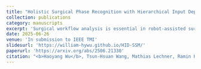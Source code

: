 ```yaml
---
title: "Holistic Surgical Phase Recognition with Hierarchical Input Dependent State Space Models"
collection: publications
category: manuscripts
excerpt: 'Surgical workflow analysis is essential in robot-assisted surgeries, yet the long duration of such procedures poses significant challenges for comprehensive video analysis. Recent approaches have predominantly relied on transformer models; however, their quadratic attention mechanism restricts efficient processing of lengthy surgical videos. In this paper, we propose a novel hierarchical input-dependent state space model that leverages the linear scaling property of state space models to enable decision making on full-length videos while capturing both local and global dynamics. Our framework incorporates a temporally consistent visual feature extractor, which appends a state space model head to a visual feature extractor to propagate temporal information. The proposed model consists of two key modules: a local-aggregation state space model block that effectively captures intricate local dynamics, and a global-relation state space model block that models temporal dependencies across the entire video. The model is trained using a hybrid discrete-continuous supervision strategy, where both signals of discrete phase labels and continuous phase progresses are propagated through the network. Experiments have shown that our method outperforms the current state-of-the-art methods by a large margin (+2.8% on Cholec80, +4.3% on MICCAI2016, and +12.9% on Heichole datasets). Code will be publicly available after paper acceptance.'
date: 2025-06-26
venue: 'In submission to IEEE TMI'
slidesurl: 'https://william-hywu.github.io/HID-SSM/'
paperurl: 'https://arxiv.org/abs/2506.21330'
citation: "<b>Haoyang Wu</b>, Tsun-Hsuan Wang, Mathias Lechner, Ramin Hasani, Jennifer A. Eckhoff, Paul Pak, Ozanan R. Meireles, Guy Rosman, Yutong Ban, Daniela Rus"
---
```

